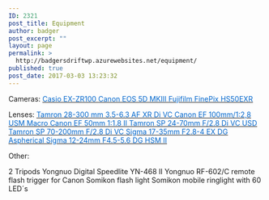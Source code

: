 ```yaml
---
ID: 2321
post_title: Equipment
author: badger
post_excerpt: ""
layout: page
permalink: >
  http://badgersdriftwp.azurewebsites.net/equipment/
published: true
post_date: 2017-03-03 13:23:32
---
```

Cameras:
<a href="http://www.casio-europe.com/de/news/2011/45_casio-stellt-eine-digitalkamera-der-naechsten-generation-mit-leistungsstarkem-weitwinkel-und-powerz/" target="_blank" rel="noopener"><u><span style="color: #0066cc;"> Casio EX-ZR100 </span></u></a>
<a href="http://www.canon.de/For_Home/Product_Finder/Cameras/Digital_SLR/EOS_5D_Mark_III/index.aspx" target="_blank" rel="noopener"><u><span style="color: #0066cc;"> Canon EOS 5D MKIII </span></u></a>
<a href="https://www.fujifilm.eu/de/presse/artikel/schneller-zoomriese-finepix-hs50exr-von-fujifilm" target="_blank" rel="noopener"><u><span style="color: #0066cc;"> Fujifilm FinePix HS50EXR </span></u></a>

Lenses:
<a href="http://www.traumflieger.de/objektivtest/open_test/tamron_28_300_35_63_AF_XR_Di_VC_LD/overview.php/" target="_blank" rel="noopener"><u><span style="color: #0066cc;"> Tamron 28-300 mm 3.5-6.3 AF XR Di VC </span></u></a>
<a href="http://www.canon.de/For_Home/Product_Finder/Cameras/EF_Lenses/Macro/EF_100mm_f2.8_Macro_USM/" target="_blank" rel="noopener"><u><span style="color: #0066cc;"> Canon EF 100mm/1:2,8 USM Macro </span></u></a>
<a href="http://www.canon.de/For_Home/Product_Finder/Cameras/EF_Lenses/Standard_and_Medium_Telephoto/EF_50mm_f1.8_II/" target="_blank" rel="noopener"><u><span style="color: #0066cc;"> Canon EF 50mm 1:1.8 II </span></u></a>
<a href="http://www.tamron.eu/de/objektive/sp-24-70mm-f28-di-vc-usd/" target="_blank" rel="noopener"><u><span style="color: #0066cc;">Tamron SP 24-70mm F/2.8 Di VC USD </span></u></a>
<a href="http://www.tamron.eu/de/objektive/sp-70-200mm-f28-di-vc-usd/" target="_blank" rel="noopener"><u><span style="color: #0066cc;">Tamron SP 70-200mm F/2.8 Di VC </span></u></a>
<a href="http://www.traumflieger.de/objektivtest/open_test/sigma_17_35/overview.php" target="_blank" rel="noopener"><u><span style="color: #0066cc;">Sigma 17-35mm F2.8-4 EX DG Aspherical
Sigma 12-24mm F4.5-5.6 DG HSM II
</span></u></a>

Other:

2 Tripods
Yongnuo Digital Speedlite YN-468 II
Yongnuo RF-602/C remote flash trigger for Canon
Somikon flash light
Somikon mobile ringlight with 60 LED´s